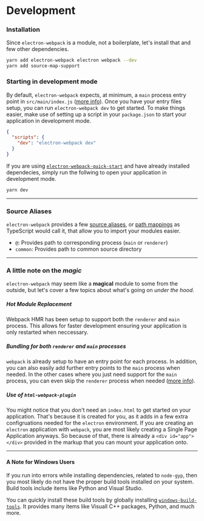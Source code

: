 # Development

### Installation
Since `electron-webpack` is a module, not a boilerplate, let's install that and few other dependencies.

```bash
yarn add electron-webpack electron webpack --dev
yarn add source-map-support
```

### Starting in development mode
By default, `electron-webpack` expects, at minimum, a `main` process entry point in `src/main/index.js` ([more info](./project-structure.md)). Once you have your entry files setup, you can run `electron-webpack dev` to get started. To make things easier, make use of setting up a script in your `package.json` to start your application in development mode.

```json
{
  "scripts": {
    "dev": "electron-webpack dev"
  }
}
```

If you are using [`electron-webpack-quick-start`](https://github.com/electron-userland/electron-webpack-quick-start) and have already installed dependecies, simply run the follwing to open your application in development mode.
```bash
yarn dev
```

---

### Source Aliases

`electron-webpack` provides a few [source aliases](https://webpack.js.org/configuration/resolve/#resolve-alias), or [path mappings](https://www.typescriptlang.org/docs/handbook/module-resolution.html#path-mapping) as TypeScript would call it, that allow you to import your modules easier.

* `@`: Provides path to corresponding process (`main` or `renderer`)
* `common`: Provides path to common source directory


---

### A little note on the *magic*
`electron-webpack` may seem like a **magical** module to some from the outside, but let's cover a few topics about what's going on *under the hood*.

##### Hot Module Replacement
Webpack HMR has been setup to support both the `renderer` and `main` process. This allows for faster development ensuring your application is only restarted when neccessary.

##### Bundling for both `renderer` and `main` processes
`webpack` is already setup to have an entry point for each process. In addition, you can also easily add further entry points to the `main` process when needed. In the other cases where you just need support for the `main` process, you can even skip the `renderer` process when needed ([more info](./configuration.md)).

##### Use of `html-webpack-plugin`
You might notice that you don't need an `index.html` to get started on your application. That's because it is created for you, as it adds in a few extra configruations needed for the `electron` environment. If you are creating an `electron` application with `webpack`, you are most likely creating a Single Page Application anyways. So because of that, there is already a `<div id="app"></div>` provided in the markup that you can mount your application onto.

---

#### A Note for Windows Users

If you run into errors while installing dependencies, related to `node-gyp`, then you most likely do not have the proper build tools installed on your system. Build tools include items like Python and Visual Studio.

You can quickly install these build tools by globally installing [`windows-build-tools`](https://github.com/felixrieseberg/windows-build-tools). It provides many items like Visuall C++ packages, Python, and much more.
